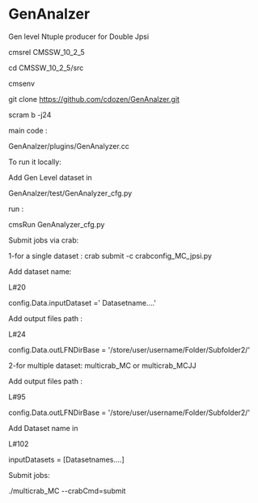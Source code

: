 # GenAnalzer
Gen level Ntuple producer for Double Jpsi

cmsrel CMSSW_10_2_5 

cd CMSSW_10_2_5/src

cmsenv

git clone https://github.com/cdozen/GenAnalzer.git

scram b -j24

main code :

GenAnalzer/plugins/GenAnalyzer.cc 

To run it locally:

Add Gen Level dataset in 

GenAnalzer/test/GenAnalyzer_cfg.py 

run : 

cmsRun GenAnalyzer_cfg.py

Submit jobs via crab: 

1-for a single dataset : crab submit -c crabconfig_MC_jpsi.py

Add dataset name:

L#20

config.Data.inputDataset =' Datasetname....'

Add output files path :

L#24 

config.Data.outLFNDirBase = '/store/user/username/Folder/Subfolder2/'

2-for multiple dataset:  multicrab_MC or multicrab_MCJJ

Add output files path :

L#95

config.Data.outLFNDirBase = '/store/user/username/Folder/Subfolder2/'

Add Dataset name in 

L#102 

inputDatasets = [Datasetnames....]

Submit jobs:

./multicrab_MC --crabCmd=submit

